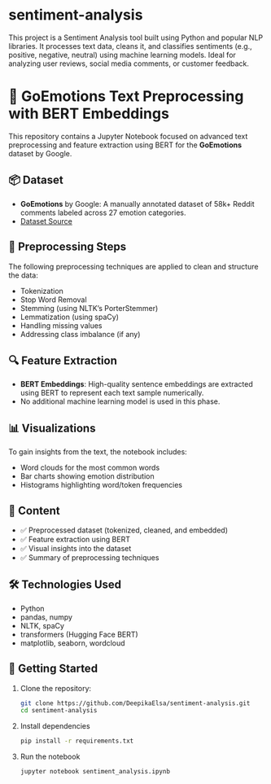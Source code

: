 # sentiment-analysis
This project is a Sentiment Analysis tool built using Python and popular NLP libraries. It processes text data, cleans it, and classifies sentiments (e.g., positive, negative, neutral) using machine learning models. Ideal for analyzing user reviews, social media comments, or customer feedback.

# 🧠 GoEmotions Text Preprocessing with BERT Embeddings

This repository contains a Jupyter Notebook focused on advanced text preprocessing and feature extraction using BERT for the **GoEmotions** dataset by Google.

## 📦 Dataset

- **GoEmotions** by Google: A manually annotated dataset of 58k+ Reddit comments labeled across 27 emotion categories.
- [Dataset Source](https://github.com/google-research/goemotions)

## 🧹 Preprocessing Steps

The following preprocessing techniques are applied to clean and structure the data:

- Tokenization
- Stop Word Removal
- Stemming (using NLTK’s PorterStemmer)
- Lemmatization (using spaCy)
- Handling missing values
- Addressing class imbalance (if any)

## 🔍 Feature Extraction

- **BERT Embeddings**: High-quality sentence embeddings are extracted using BERT to represent each text sample numerically.
- No additional machine learning model is used in this phase.

## 📊 Visualizations

To gain insights from the text, the notebook includes:

- Word clouds for the most common words
- Bar charts showing emotion distribution
- Histograms highlighting word/token frequencies

## 📁 Content

- ✅ Preprocessed dataset (tokenized, cleaned, and embedded)
- ✅ Feature extraction using BERT
- ✅ Visual insights into the dataset
- ✅ Summary of preprocessing techniques

## 🛠️ Technologies Used

- Python
- pandas, numpy
- NLTK, spaCy
- transformers (Hugging Face BERT)
- matplotlib, seaborn, wordcloud

## 🚀 Getting Started

1. Clone the repository:
   ```bash
   git clone https://github.com/DeepikaElsa/sentiment-analysis.git
   cd sentiment-analysis
2. Install dependencies
    ```bash
   pip install -r requirements.txt
3. Run the notebook
   ```bash
   jupyter notebook sentiment_analysis.ipynb




 

